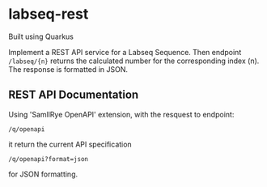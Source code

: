 # labseq-rest

Built using Quarkus

Implement a REST API service for a Labseq Sequence. Then endpoint `/labseq/{n}` returns the calculated number for the corresponding index (n). The response is formatted in JSON.

## REST API Documentation

Using 'SamllRye OpenAPI' extension, with the resquest to endpoint:

`/q/openapi`

it return the current API specification

`/q/openapi?format=json`

for JSON formatting.
